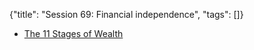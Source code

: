 {"title": "Session 69: Financial independence", "tags": []}

* [The 11 Stages of Wealth](https://investmentmoats.com/financial-independence/stages-of-wealth-financial-independence/)


